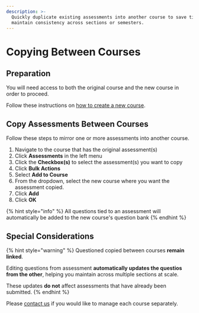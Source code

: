 ```yaml
---
description: >-
  Quickly duplicate existing assessments into another course to save time and
  maintain consistency across sections or semesters.
---
```


# Copying Between Courses

## Preparation

You will need access to both the original course and the new course in order to proceed.

Follow these instructions on [how to create a new course](../../get-started/standalone-use/course-management.md#create-new-course).

## Copy Assessments Between Courses

Follow these steps to mirror one or more assessments into another course.

1. Navigate to the course that has the original assessment(s)
2. Click **Assessments** in the left menu
3. Click the **Checkbox(s)** to select the assessment(s) you want to copy
4. Click **Bulk Actions**
5. Select **Add to Course**
6. From the dropdown, select the new course where you want the assessment copied.
7. Click **Add**
8. Click **OK**

{% hint style="info" %}
All questions tied to an assessment will automatically be added to the new course's question bank
{% endhint %}

## Special Considerations

{% hint style="warning" %}
Questioned copied between courses **remain linked**.

Editing questions from assessment **automatically updates the questios from the other**, helping you maintain across multiple sections at scale.

These updates **do not** affect assessments that have already been submitted.
{% endhint %}

Please [contact us](../../it-administration/it-support.md#email-support) if you would like to manage each course separately.
